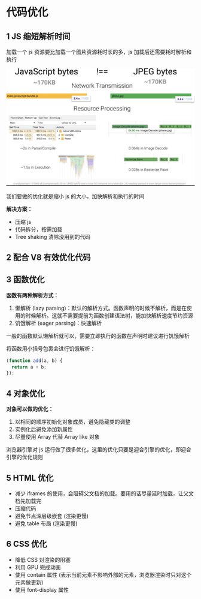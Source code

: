 # 代码优化

## 1 JS 缩短解析时间

加载一个 js 资源要比加载一个图片资源耗时长的多，js 加载后还需要耗时解析和执行

![](../images/3-code_20210624103921.png)

我们要做的优化就是缩小 js 的大小，加快解析和执行的时间

**解决方案：**

- 压缩 js
- 代码拆分，按需加载
- Tree shaking 清除没用到的代码

## 2 配合 V8 有效优化代码

## 3 函数优化

**函数有两种解析方式：**

1. 懒解析 (lazy parsing)：默认的解析方式。函数声明的时候不解析，而是在使用的时候解析。这就不需要提前为函数创建语法树，能加快解析速度节约资源
2. 饥饿解析 (eager parsing)：快速解析

一般的函数默认懒解析就可以，需要立即执行的函数在声明时建议进行饥饿解析

将函数用小括号包裹会进行饥饿解析：

```js
(function add(a, b) {
  return a + b;
});
```

## 4 对象优化

**对象可以做的优化：**

1. 以相同的顺序初始化对象成员，避免隐藏类的调整
2. 实例化后避免添加新属性
3. 尽量使用 Array 代替 Array like 对象

浏览器引擎对 js 运行做了很多优化，这里的优化只要是迎合引擎的优化，即迎合引擎的优化规则

## 5 HTML 优化

- 减少 iframes 的使用，会阻碍父文档的加载。要用的话尽量延时加载，让父文档先加载完
- 压缩代码
- 避免节点深层级嵌套 (渲染更慢)
- 避免 table 布局 (渲染更慢)

## 6 CSS 优化

- 降低 CSS 对渲染的阻塞
- 利用 GPU 完成动画
- 使用 contain 属性 (表示当前元素不影响外部的元素，浏览器渲染时只对这个元素做更新)
- 使用 font-display 属性
